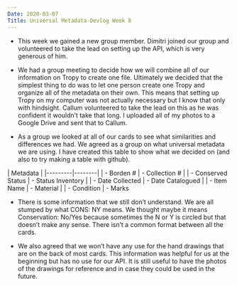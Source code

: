 ```yaml
---
Date: 2020-03-07
Title: Universal Metadata-Devlog Week 8
---
```


+ This week we gained a new group member. Dimitri joined our group and volunteered to take the lead on setting up the API, which is very generous of him. 

+ We had a group meeting to decide how we will combine all of our information on Tropy to create one file. Ultimately we decided that the simplest thing to do was to let one person create one Tropy and organize all of the metadata on their own. This means that setting up Tropy on my computer was not actually necessary but I know that only with hindsight. Callum volunteered to take the lead on this as he was confident it wouldn’t take that long. I uploaded all of my photos to a Google Drive and sent that to Callum. 

+ As a group we looked at all of our cards to see what similarities and differences we had. We agreed as a group on what universal metadata we are using. I have created this table to show what we decided on (and also to try making a table with github). 

|      Metadata    |
|---------|--------|
| - Borden #     | - Collection #   |
| - Conserved Status     | - Status Inventory    |
| - Date Collected  | - Date Catalogued  |
| - Item Name | - Material |
| - Condition | - Marks

+ There is some information that we still don’t understand. We are all stumped by what CONS: NY means. We thought maybe it means Conservation: No/Yes because sometimes the N or Y is circled but that doesn’t make any sense. There isn’t a common format between all the cards.

+ We also agreed that we won’t have any use for the hand drawings that are on the back of most cards. This information was helpful for us at the beginning but has no use for our API. It is still useful to have the photos of the drawings for reference and in case they could be used in the future.  
